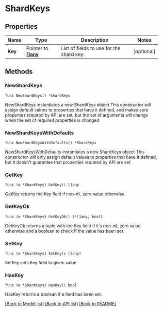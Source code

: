 # ShardKeys

## Properties

Name | Type | Description | Notes
------------ | ------------- | ------------- | -------------
**Key** | Pointer to [**[]any**](any.md) | List of fields to use for the shard key. | [optional] 

## Methods

### NewShardKeys

`func NewShardKeys() *ShardKeys`

NewShardKeys instantiates a new ShardKeys object
This constructor will assign default values to properties that have it defined,
and makes sure properties required by API are set, but the set of arguments
will change when the set of required properties is changed

### NewShardKeysWithDefaults

`func NewShardKeysWithDefaults() *ShardKeys`

NewShardKeysWithDefaults instantiates a new ShardKeys object
This constructor will only assign default values to properties that have it defined,
but it doesn't guarantee that properties required by API are set

### GetKey

`func (o *ShardKeys) GetKey() []any`

GetKey returns the Key field if non-nil, zero value otherwise.

### GetKeyOk

`func (o *ShardKeys) GetKeyOk() (*[]any, bool)`

GetKeyOk returns a tuple with the Key field if it's non-nil, zero value otherwise
and a boolean to check if the value has been set.

### SetKey

`func (o *ShardKeys) SetKey(v []any)`

SetKey sets Key field to given value.

### HasKey

`func (o *ShardKeys) HasKey() bool`

HasKey returns a boolean if a field has been set.

[[Back to Model list]](../README.md#documentation-for-models) [[Back to API list]](../README.md#documentation-for-api-endpoints) [[Back to README]](../README.md)


